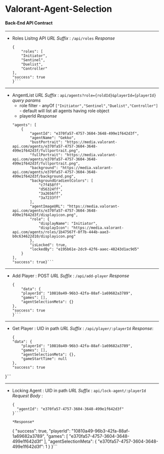 # Valorant-Agent-Selection


#### Back-End API Contract
----
* Roles Lisitng API
  *URL Suffix* : `/api/roles`
  *Response* 
    ```
    {
        "roles": [
        "Initiator",
        "Sentinel",
        "Duelist",
        "Controller"
    ],
    "success": true
    }```
-----
* AngentList
   *URL Suffix* : `api/agents?role={roldId}&playerId={playerId}`
   *query params*
    - role filter
          - anyOf  `["Initiator","Sentinel","Duelist","Controller"]`
          - default will list all agents having role object
    - playerId
   *Response*
    ```{
    "agents": [
        {
            "agentId": "e370fa57-4757-3604-3648-499e1f642d3f",
            "agentName": "Gekko",
            "bustPortrait": "https://media.valorant-api.com/agents/e370fa57-4757-3604-3648-499e1f642d3f/fullportrait.png",
            "fullPortrait": "https://media.valorant-api.com/agents/e370fa57-4757-3604-3648-499e1f642d3f/fullportrait.png",
            "background": "https://media.valorant-api.com/agents/e370fa57-4757-3604-3648-499e1f642d3f/background.png",
            "backgroundGradientColors": [
                "c7f458ff",
                "d56324ff",
                "3a2656ff",
                "3a7233ff"
            ],
            "agentImageURL": "https://media.valorant-api.com/agents/e370fa57-4757-3604-3648-499e1f642d3f/displayicon.png",
            "role": {
                "displayName": "Initiator",
                "displayIcon": "https://media.valorant-api.com/agents/roles/1b47567f-8f7b-444b-aae3-b0c634622d10/displayicon.png"
            },
            "isLocked": true,
            "lockedBy": "e195b61e-2dc9-42f6-aaec-48243d1ac9d5"
        }
    ],
    "success": true}```

-----
* Add Player : POST
    *URL Suffix* : `/api/add-player`
    *Response*
    ```
    {
        "data": {
        "playerId": "10810a49-96b3-42fa-88af-1a69682a3789",
        "games": [],
        "agentSelectionMeta": {}
    },
    "success": true
    }```

----

* Get Player : UID in path
  *URL Suffix* : `/api/player/:playerId` 
  *Response*: 
    ```
    {
    "data": {
        "playerId": "10810a49-96b3-42fa-88af-1a69682a3789",
        "games": [],
        "agentSelectionMeta": {},
        "gameStartTime": null
    },
    "success": true
}```

-----
* Locking Agent : UID in path
  *URL Suffix* : `api/lock-agent/:playerId`
  *Request Body* : 
  ```
  {
    "agentId": "e370fa57-4757-3604-3648-499e1f642d3f"
  }```

  *Response*
    ```
    {
        "success": true,
        "playerId": "10810a49-96b3-42fa-88af-1a69682a3789",
        "games": [
            "e370fa57-4757-3604-3648-499e1f642d3f"
        ],
        "agentSelectionMeta": {
            "e370fa57-4757-3604-3648-499e1f642d3f": 1
        }
    }```


